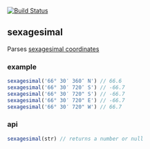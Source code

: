[![Build Status](https://travis-ci.org/tmcw/sexagesimal.png)](https://travis-ci.org/tmcw/sexagesimal)

## sexagesimal

Parses [sexagesimal coordinates](http://en.wikipedia.org/wiki/Sexagesimal)

### example

```js
sexagesimal('66° 30′ 360″ N') // 66.6
sexagesimal('66° 30′ 720″ S') // -66.7
sexagesimal('66° 30′ 720" S') // -66.7
sexagesimal('66° 30′ 720" E') // -66.7
sexagesimal('66° 30′ 720" W') // 66.7
```

### api

```js
sexagesimal(str) // returns a number or null
```
